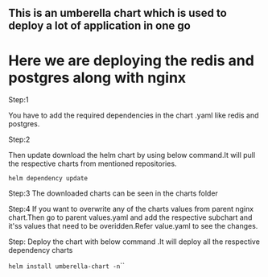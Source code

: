## This is an umberella chart which is used to deploy a lot of application in one go ##

 # Here we are deploying the redis and postgres along with nginx

Step:1

 You have to add the required dependencies in the chart .yaml like redis and postgres.

Step:2
  
 Then update download the helm chart by using below command.It will pull the respective charts from mentioned repositories.
  
  `helm dependency update`

Step:3
  The downloaded charts can be seen in the charts folder

Step:4
  If you want to overwrite any of the charts values from parent nginx chart.Then go to parent values.yaml and add the respective subchart and it'ss values that need to be overidden.Refer value.yaml to see the changes.

Step:
  Deploy the chart with below command .It will deploy all the respective dependency charts

  `helm install `<name>` umberella-chart -n `<namespace>``
